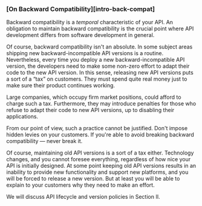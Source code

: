 ### [On Backward Compatibility][intro-back-compat]

Backward compatibility is a *temporal* characteristic of your API. An obligation to maintain backward compatibility is the crucial point where API development differs from software development in general.

Of course, backward compatibility isn't an absolute. In some subject areas shipping new backward-incompatible API versions is a routine. Nevertheless, every time you deploy a new backward-incompatible API version, the developers need to make some non-zero effort to adapt their code to the new API version. In this sense, releasing new API versions puts a sort of a “tax” on customers. They must spend quite real money just to make sure their product continues working.

Large companies, which occupy firm market positions, could afford to charge such a tax. Furthermore, they may introduce penalties for those who refuse to adapt their code to new API versions, up to disabling their applications.

From our point of view, such a practice cannot be justified. Don't impose hidden levies on your customers. If you're able to avoid breaking backward compatibility — never break it.

Of course, maintaining old API versions is a sort of a tax either. Technology changes, and you cannot foresee everything, regardless of how nice your API is initially designed. At some point keeping old API versions results in an inability to provide new functionality and support new platforms, and you will be forced to release a new version. But at least you will be able to explain to your customers why they need to make an effort.

We will discuss API lifecycle and version policies in Section II.